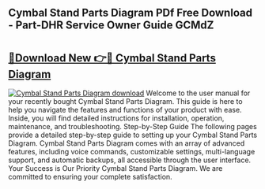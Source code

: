 ## Cymbal Stand Parts Diagram PDf Free Download - Part-DHR Service Owner Guide GCMdZ

# <h2><a href="http://dft4w4.blite.top/?on=Cymbal+Stand+Parts+Diagram">🔗Download New 👉🔴 Cymbal Stand Parts Diagram</a></h2>

[![Cymbal Stand Parts Diagram download](https://i.imgur.com/lujVjoI.png)](http://dft4w4.blite.top/?on=Cymbal+Stand+Parts+Diagram)
Welcome to the user manual for your recently bought Cymbal Stand Parts Diagram. This guide is here to help you navigate the features and functions of your product with ease. Inside, you will find detailed instructions for installation, operation, maintenance, and troubleshooting. Step-by-Step Guide The following pages provide a detailed step-by-step guide to setting up your Cymbal Stand Parts Diagram. Cymbal Stand Parts Diagram comes with an array of advanced features, including voice commands, customizable settings, multi-language support, and automatic backups, all accessible through the user interface. Your Success is Our Priority Cymbal Stand Parts Diagram. We are committed to ensuring your complete satisfaction.
